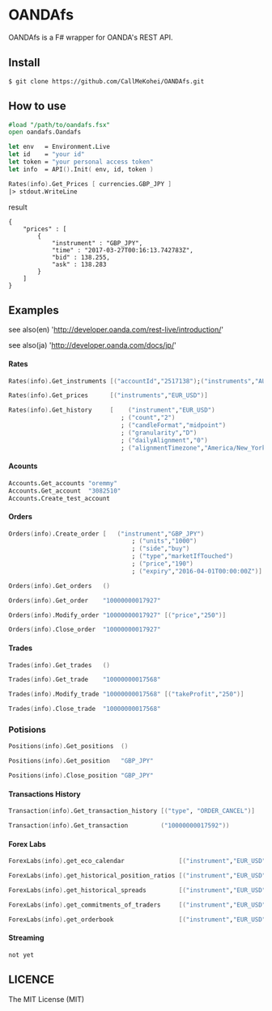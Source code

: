 # OANDAfs
OANDAfs is a F# wrapper for OANDA's REST API.

## Install
```
$ git clone https://github.com/CallMeKohei/OANDAfs.git
```

## How to use

```fsharp
#load "/path/to/oandafs.fsx"
open oandafs.Oandafs

let env   = Environment.Live
let id    = "your id"
let token = "your personal access token"
let info  = API().Init( env, id, token )

Rates(info).Get_Prices [ currencies.GBP_JPY ]
|> stdout.WriteLine
```
result
```
{
	"prices" : [
		{
			"instrument" : "GBP_JPY",
			"time" : "2017-03-27T00:16:13.742783Z",
			"bid" : 138.255,
			"ask" : 138.283
		}
	]
}
```


## Examples
see also(en) 'http://developer.oanda.com/rest-live/introduction/'

see also(ja) 'http://developer.oanda.com/docs/jp/'

#### Rates
```fsharp
Rates(info).Get_instruments [("accountId","2517138");("instruments","AUD_CAD")]

Rates(info).Get_prices      [("instruments","EUR_USD")]

Rates(info).Get_history     [    ("instrument","EUR_USD")
                               ; ("count","2")
                               ; ("candleFormat","midpoint")
                               ; ("granularity","D")
                               ; ("dailyAlignment","0")
                               ; ("alignmentTimezone","America/New_York")]
```
#### Acounts
```fsharp
Accounts.Get_accounts "oremmy"
Accounts.Get_account  "3082510"
Accounts.Create_test_account
```

#### Orders
```fsharp
Orders(info).Create_order [   ("instrument","GBP_JPY")
                                  ; ("units","1000")
                                  ; ("side","buy")
                                  ; ("type","marketIfTouched")
                                  ; ("price","190")
                                  ; ("expiry","2016-04-01T00:00:00Z")]

Orders(info).Get_orders   ()

Orders(info).Get_order    "10000000017927"

Orders(info).Modify_order "10000000017927" [("price","250")]

Orders(info).Close_order  "10000000017927"
```

#### Trades
```fsharp
Trades(info).Get_trades   ()

Trades(info).Get_trade    "10000000017568"

Trades(info).Modify_trade "10000000017568" [("takeProfit","250")]

Trades(info).Close_trade  "10000000017568"
```

### Potisions
```fsharp
Positions(info).Get_positions  ()

Positions(info).Get_position   "GBP_JPY"

Positions(info).Close_position "GBP_JPY"
```

#### Transactions History
```fsharp
Transaction(info).Get_transaction_history [("type", "ORDER_CANCEL")]

Transaction(info).Get_transaction         ("10000000017592"))
```

#### Forex Labs
```fsharp
ForexLabs(info).get_eco_calendar               [("instrument","EUR_USD");("period","2592000")]

ForexLabs(info).get_historical_position_ratios [("instrument","EUR_USD");("period","86400")]

ForexLabs(info).get_historical_spreads         [("instrument","EUR_USD");("period","3600")]

ForexLabs(info).get_commitments_of_traders     [("instrument","EUR_USD")]

ForexLabs(info).get_orderbook                  [("instrument","EUR_USD");("period","3600")]
```

#### Streaming
```
not yet
```


## LICENCE
The MIT License (MIT)
